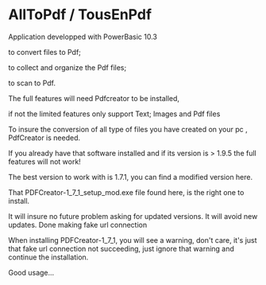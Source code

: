 # AllToPdf  / TousEnPdf
Application developped with PowerBasic 10.3 

to convert files to Pdf;

to collect and organize the Pdf files;

to scan to Pdf.

The full features will need Pdfcreator to be installed, 

if not the limited features only support Text; Images and Pdf files


To insure the conversion of all type of files you have created on your pc , PdfCreator is needed.

If you already have that software installed and if its version is > 1.9.5 the full features will not work!



The best version to work with is 1.7.1, you can find a modified version here.

That PDFCreator-1_7_1_setup_mod.exe file found here, is the right one to install.

It will insure no future problem asking for updated versions. It will avoid new updates.
Done making fake url connection

When installing PDFCreator-1_7_1, you will see a warning, don't care, it's just that fake url connection not succeeding,
	just ignore that warning and continue the installation.



Good usage...
